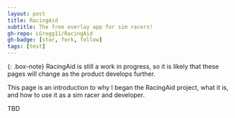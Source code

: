 ```yaml
---
layout: post
title: RacingAid
subtitle: The free overlay app for sim racers!
gh-repo: LGregg11/RacingAid
gh-badge: [star, fork, follow]
tags: [test]
---
```


{: .box-note}
RacingAid is still a work in progress, so it is likely that these pages will change as the product develops further.

This page is an introduction to why I began the RacingAid project, what it is, and how to use it as a sim racer and
developer.

TBD